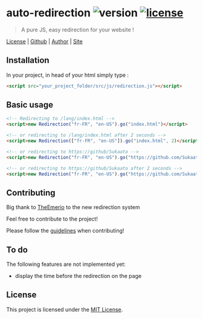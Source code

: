 # auto-redirection ![version][img-version] [![license][img-license]][link-license] 
> A pure JS, easy redirection for your website !

[License][link-license] |
[Github][link-repo] |
[Author][link-author] |
[Site][link-site]

## Installation
In your project, in head of your html simply type :

```html
<script src="your_project_folder/src/js/redirection.js"></script>
```

## Basic usage
```html
<!-- Redirecting to /lang/index.html -->
<script>new Redirection("fr-FR", "en-US").go("index.html")</script> 

<!-- or redirecting to /lang/index.html after 2 seconds -->
<script>new Redirection(["fr-FR", "en-US"]).go("index.html", 2)</script>

<!-- or redirecting to https://github/Sukaato -->
<script>new Redirection("fr-FR", "en-US").go("https://github.com/Sukaato")</script>

<!-- or redirecting to https://github/Sukaato after 2 seconds -->
<script>new Redirection("fr-FR", "en-US").go("https://github.com/Sukaato", 2)</script>
```

## Contributing
Big thank to [TheEmerio][link-emerio] to the new redirection system

Feel free to contribute to the project!

Please follow the [guidelines][link-contrib] when contributing!

## To do
The following features are not implemented yet:

- display the time before the redirection on the page

## License
This project is licensed under the [MIT License][link-license].

<!-- The links! -->
[link-license]: https://github.com/Sukaato/auto-redirection/blob/master/LICENSE
[link-repo]: https://github.com/TheEmrio/minecraft-js
[link-author]: https://github.com/Sukaato
[link-site]: https://sukaato.github.io/
[link-emerio]: https://github.com/TheEmerio
[link-contrib]: https://github.com/Sukaato/auto-redirection/blob/master/CONTRIBUTING.md

[img-version]: https://img.shields.io/badge/ver.-pre%20relase%200.2.1-blue
[img-license]: https://img.shields.io/npm/l/minecraft-lib.svg